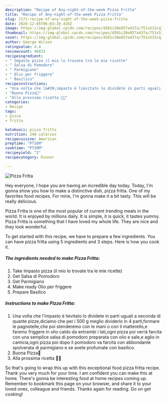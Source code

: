 ```yaml
---
description: "Recipe of Any-night-of-the-week Pizza Fritta"
title: "Recipe of Any-night-of-the-week Pizza Fritta"
slug: 1171-recipe-of-any-night-of-the-week-pizza-fritta
date: 2020-12-05T06:03:39.416Z
image: https://img-global.cpcdn.com/recipes/4501c20e857a437a/751x532cq70/pizza-fritta-recipe-main-photo.jpg
thumbnail: https://img-global.cpcdn.com/recipes/4501c20e857a437a/751x532cq70/pizza-fritta-recipe-main-photo.jpg
cover: https://img-global.cpcdn.com/recipes/4501c20e857a437a/751x532cq70/pizza-fritta-recipe-main-photo.jpg
author: George Wilson
ratingvalue: 4.4
reviewcount: 46833
recipeingredient:
- " Impasto pizza il mio lo trovate tra le mie ricette"
- " Salsa di Pomodoro"
- " Parmigiano"
- " Olio per friggere"
- " Basilico"
recipeinstructions:
- "Una volta che l&#39;impasto è lievitato lo dividete in parti uguali a seconda di quante pizze,diciamo che per i 500 g meglio dividerlo in 4 parti,formare le pagnotelle,che poi stenderemo con le mani o con il matterello,e faremo friggere in olio caldo da entrambi i lati,ogni pizza poi verrà farcita con una semplice salsa di pomodoro preparata con olio e sale,e aglio in camicia,ogni pizza poi dopo il pomodoro va farcita con abbondante spolverata di parmigiano e se avete profumate con basilico."
- "Buona Pizza🍕"
- "Alla prossima ricetta 👩‍🍳"
categories:
- Recipe
tags:
- pizza
- fritta

katakunci: pizza fritta 
nutrition: 248 calories
recipecuisine: American
preptime: "PT16M"
cooktime: "PT39M"
recipeyield: "2"
recipecategory: Dinner

---
```



![Pizza Fritta](https://img-global.cpcdn.com/recipes/4501c20e857a437a/751x532cq70/pizza-fritta-recipe-main-photo.jpg)

Hey everyone, I hope you are having an incredible day today. Today, I'm gonna show you how to make a distinctive dish, pizza fritta. One of my favorites food recipes. For mine, I'm gonna make it a bit tasty. This will be really delicious.

Pizza Fritta is one of the most popular of current trending meals in the world. It is enjoyed by millions daily. It is simple, it is quick, it tastes yummy. Pizza Fritta is something that I have loved my whole life. They are nice and they look wonderful.




To get started with this recipe, we have to prepare a few ingredients. You can have pizza fritta using 5 ingredients and 3 steps. Here is how you cook it.

<!--inarticleads1-->

##### The ingredients needed to make Pizza Fritta:

1. Take  Impasto pizza (il mio lo trovate tra le mie ricette)
1. Get  Salsa di Pomodoro
1. Get  Parmigiano
1. Make ready  Olio per friggere
1. Prepare  Basilico




<!--inarticleads2-->

##### Instructions to make Pizza Fritta:

1. Una volta che l&#39;impasto è lievitato lo dividete in parti uguali a seconda di quante pizze,diciamo che per i 500 g meglio dividerlo in 4 parti,formare le pagnotelle,che poi stenderemo con le mani o con il matterello,e faremo friggere in olio caldo da entrambi i lati,ogni pizza poi verrà farcita con una semplice salsa di pomodoro preparata con olio e sale,e aglio in camicia,ogni pizza poi dopo il pomodoro va farcita con abbondante spolverata di parmigiano e se avete profumate con basilico.
1. Buona Pizza🍕
1. Alla prossima ricetta 👩‍🍳




So that's going to wrap this up with this exceptional food pizza fritta recipe. Thank you very much for your time. I am confident you can make this at home. There's gonna be interesting food at home recipes coming up. Remember to bookmark this page on your browser, and share it to your loved ones, colleague and friends. Thanks again for reading. Go on get cooking!
